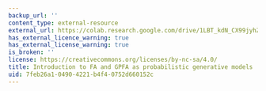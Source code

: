 ```yaml
---
backup_url: ''
content_type: external-resource
external_url: https://colab.research.google.com/drive/1LBT_kdN_CX99jyhZnKlX9yczkwh8LZF8?usp=sharing
has_external_licence_warning: true
has_external_license_warning: true
is_broken: ''
license: https://creativecommons.org/licenses/by-nc-sa/4.0/
title: Introduction to FA and GPFA as probabilistic generative models
uid: 7feb26a1-0490-4221-b4f4-0752d660152c
---
```

